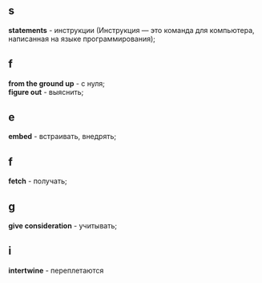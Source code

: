 ## s
**statements** - инструкции (Инструкция — это команда для компьютера, написанная на языке программирования);

## f
**from the ground up**  - с нуля;  
**figure out** - выяснить;

## e
**embed** - встраивать, внедрять;

## f
**fetch** - получать;

## g 
**give consideration** - учитывать;

## i
**intertwine** - переплетаются

